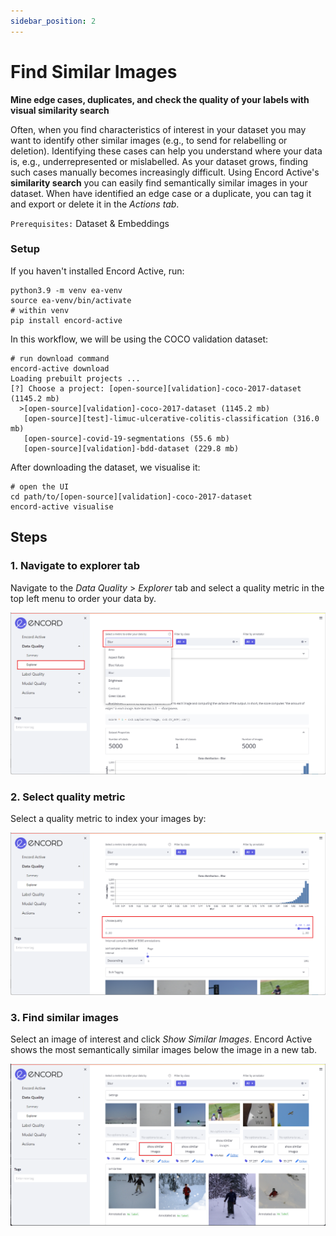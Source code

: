 ```yaml
---
sidebar_position: 2
---
```


# Find Similar Images

**Mine edge cases, duplicates, and check the quality of your labels with visual similarity search**

Often, when you find characteristics of interest in your dataset you may want to identify other similar images (e.g., to send for relabelling or deletion).
Identifying these cases can help you understand where your data is, e.g., underrepresented or mislabelled. 
As your dataset grows, finding such cases manually becomes increasingly difficult. Using Encord Active's **similarity search** you can easily find semantically similar images in your dataset. 
When have identified an edge case or a duplicate, you can tag it and export or delete it in the _Actions tab_.

 `Prerequisites:` Dataset & Embeddings 


### Setup
If you haven't installed Encord Active, run:

```shell
python3.9 -m venv ea-venv
source ea-venv/bin/activate
# within venv
pip install encord-active
```

In this workflow, we will be using the COCO validation dataset:

```shell
# run download command
encord-active download
Loading prebuilt projects ...
[?] Choose a project: [open-source][validation]-coco-2017-dataset (1145.2 mb)
  >[open-source][validation]-coco-2017-dataset (1145.2 mb)
   [open-source][test]-limuc-ulcerative-colitis-classification (316.0 mb)
   [open-source]-covid-19-segmentations (55.6 mb)
   [open-source][validation]-bdd-dataset (229.8 mb)
```

After downloading the dataset, we visualise it:
```shell
# open the UI
cd path/to/[open-source][validation]-coco-2017-dataset
encord-active visualise
```

## Steps

### 1. Navigate to explorer tab
Navigate to the _Data Quality_ > _Explorer_ tab and select a quality metric in the top left menu to order your data by.

![data-quality-similar-images.png](../../images/data-quality-similar-images.png)

### 2. Select quality metric
Select a quality metric to index your images by:

![data-quality-similar-images-quality.png](../../images/data-quality-similar-images-quality.png)

### 3. Find similar images
Select an image of interest and click _Show Similar Images_. Encord Active shows the most semantically similar images below the image in a new tab.

![data-quality-similar-images-search.png](../../images/data-quality-similar-images-search.png)

